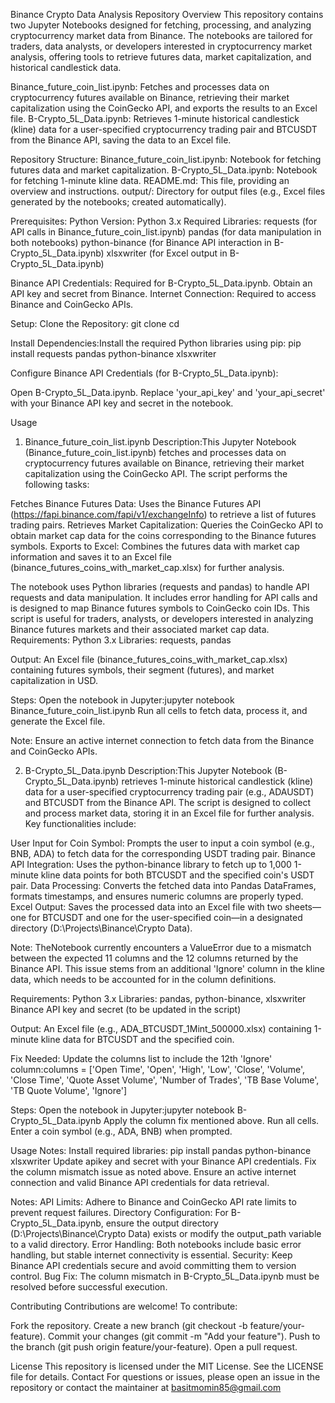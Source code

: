 Binance Crypto Data Analysis Repository
Overview
This repository contains two Jupyter Notebooks designed for fetching, processing, and analyzing cryptocurrency market data from Binance. The notebooks are tailored for traders, data analysts, or developers interested in cryptocurrency market analysis, offering tools to retrieve futures data, market capitalization, and historical candlestick data.

Binance_future_coin_list.ipynb: Fetches and processes data on cryptocurrency futures available on Binance, retrieving their market capitalization using the CoinGecko API, and exports the results to an Excel file.
B-Crypto_5L_Data.ipynb: Retrieves 1-minute historical candlestick (kline) data for a user-specified cryptocurrency trading pair and BTCUSDT from the Binance API, saving the data to an Excel file.

Repository Structure:
Binance_future_coin_list.ipynb: Notebook for fetching futures data and market capitalization.
B-Crypto_5L_Data.ipynb: Notebook for fetching 1-minute kline data.
README.md: This file, providing an overview and instructions.
output/: Directory for output files (e.g., Excel files generated by the notebooks; created automatically).

Prerequisites:
Python Version: Python 3.x
Required Libraries:
requests (for API calls in Binance_future_coin_list.ipynb)
pandas (for data manipulation in both notebooks)
python-binance (for Binance API interaction in B-Crypto_5L_Data.ipynb)
xlsxwriter (for Excel output in B-Crypto_5L_Data.ipynb)


Binance API Credentials: Required for B-Crypto_5L_Data.ipynb. Obtain an API key and secret from Binance.
Internet Connection: Required to access Binance and CoinGecko APIs.

Setup:
Clone the Repository:
git clone <repository-url>
cd <repository-directory>

Install Dependencies:Install the required Python libraries using pip:
pip install requests pandas python-binance xlsxwriter

Configure Binance API Credentials (for B-Crypto_5L_Data.ipynb):

Open B-Crypto_5L_Data.ipynb.
Replace 'your_api_key' and 'your_api_secret' with your Binance API key and secret in the notebook.

Usage
1. Binance_future_coin_list.ipynb
Description:This Jupyter Notebook (Binance_future_coin_list.ipynb) fetches and processes data on cryptocurrency futures available on Binance, retrieving their market capitalization using the CoinGecko API. The script performs the following tasks:

Fetches Binance Futures Data: Uses the Binance Futures API (https://fapi.binance.com/fapi/v1/exchangeInfo) to retrieve a list of futures trading pairs.
Retrieves Market Capitalization: Queries the CoinGecko API to obtain market cap data for the coins corresponding to the Binance futures symbols.
Exports to Excel: Combines the futures data with market cap information and saves it to an Excel file (binance_futures_coins_with_market_cap.xlsx) for further analysis.

The notebook uses Python libraries (requests and pandas) to handle API requests and data manipulation. It includes error handling for API calls and is designed to map Binance futures symbols to CoinGecko coin IDs.
This script is useful for traders, analysts, or developers interested in analyzing Binance futures markets and their associated market cap data.
Requirements:
Python 3.x
Libraries: requests, pandas

Output:
An Excel file (binance_futures_coins_with_market_cap.xlsx) containing futures symbols, their segment (futures), and market capitalization in USD.

Steps:
Open the notebook in Jupyter:jupyter notebook Binance_future_coin_list.ipynb
Run all cells to fetch data, process it, and generate the Excel file.

Note:
Ensure an active internet connection to fetch data from the Binance and CoinGecko APIs.

2. B-Crypto_5L_Data.ipynb
Description:This Jupyter Notebook (B-Crypto_5L_Data.ipynb) retrieves 1-minute historical candlestick (kline) data for a user-specified cryptocurrency trading pair (e.g., ADAUSDT) and BTCUSDT from the Binance API. The script is designed to collect and process market data, storing it in an Excel file for further analysis. Key functionalities include:

User Input for Coin Symbol: Prompts the user to input a coin symbol (e.g., BNB, ADA) to fetch data for the corresponding USDT trading pair.
Binance API Integration: Uses the python-binance library to fetch up to 1,000 1-minute kline data points for both BTCUSDT and the specified coin's USDT pair.
Data Processing: Converts the fetched data into Pandas DataFrames, formats timestamps, and ensures numeric columns are properly typed.
Excel Output: Saves the processed data into an Excel file with two sheets—one for BTCUSDT and one for the user-specified coin—in a designated directory (D:\Projects\Binance\Crypto Data).

Note:
TheNotebook currently encounters a ValueError due to a mismatch between the expected 11 columns and the 12 columns returned by the Binance API. This issue stems from an additional 'Ignore' column in the kline data, which needs to be accounted for in the column definitions.

Requirements:
Python 3.x
Libraries: pandas, python-binance, xlsxwriter
Binance API key and secret (to be updated in the script)

Output:
An Excel file (e.g., ADA_BTCUSDT_1Mint_500000.xlsx) containing 1-minute kline data for BTCUSDT and the specified coin.

Fix Needed:
Update the columns list to include the 12th 'Ignore' column:columns = ['Open Time', 'Open', 'High', 'Low', 'Close', 'Volume', 'Close Time', 
           'Quote Asset Volume', 'Number of Trades', 'TB Base Volume', 'TB Quote Volume', 'Ignore']



Steps:
Open the notebook in Jupyter:jupyter notebook B-Crypto_5L_Data.ipynb
Apply the column fix mentioned above.
Run all cells.
Enter a coin symbol (e.g., ADA, BNB) when prompted.

Usage Notes:
Install required libraries: pip install pandas python-binance xlsxwriter
Update apikey and secret with your Binance API credentials.
Fix the column mismatch issue as noted above.
Ensure an active internet connection and valid Binance API credentials for data retrieval.

Notes:
API Limits: Adhere to Binance and CoinGecko API rate limits to prevent request failures.
Directory Configuration: For B-Crypto_5L_Data.ipynb, ensure the output directory (D:\Projects\Binance\Crypto Data) exists or modify the output_path variable to a valid directory.
Error Handling: Both notebooks include basic error handling, but stable internet connectivity is essential.
Security: Keep Binance API credentials secure and avoid committing them to version control.
Bug Fix: The column mismatch in B-Crypto_5L_Data.ipynb must be resolved before successful execution.

Contributing
Contributions are welcome! To contribute:

Fork the repository.
Create a new branch (git checkout -b feature/your-feature).
Commit your changes (git commit -m "Add your feature").
Push to the branch (git push origin feature/your-feature).
Open a pull request.

License
This repository is licensed under the MIT License. See the LICENSE file for details.
Contact
For questions or issues, please open an issue in the repository or contact the maintainer at basitmomin85@gmail.com
